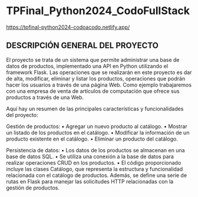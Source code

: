 # TPFinal_Python2024_CodoFullStack

https://tpfinal-python2024-codoacodo.netlify.app/

DESCRIPCIÓN GENERAL DEL PROYECTO
---------------------------------

El proyecto se trata de un sistema que permite administrar una base de datos de productos, implementado una API en Python utilizando el framework Flask. Las operaciones que se realizarán en este proyecto es dar de alta, modificar, eliminar y listar los productos, operaciones que podrán hacer los usuarios a través de una página Web.
Como ejemplo trabajaremos con una empresa de venta de artículos de computación que ofrece sus productos a través de una Web.

Aquí hay un resumen de las principales características y funcionalidades del proyecto:

Gestión de productos:
• Agregar un nuevo producto al catálogo.
• Mostrar un listado de los productos en el catálogo.
• Modificar la información de un producto existente en el catálogo.
• Eliminar un producto del catálogo.

Persistencia de datos:
• Los datos de los productos se almacenan en una base de datos SQL.
• Se utiliza una conexión a la base de datos para realizar operaciones CRUD en los productos.
• El código proporcionado incluye las clases Catálogo, que representa la estructura y funcionalidad relacionada con el catálogo de productos. Además, se define una serie de rutas en Flask para manejar las solicitudes HTTP relacionadas con la gestión de productos.
